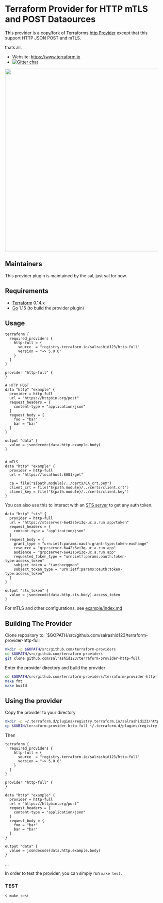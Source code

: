 
Terraform Provider for HTTP mTLS and POST Dataources
=======================================

This provider is a copy/fork of Terraforms [http Provider](https://registry.terraform.io/providers/hashicorp/http/latest/docs/data-sources/http) except that this support HTTP JSON POST and mTLS.

thats all.


- Website: https://www.terraform.io
- [![Gitter chat](https://badges.gitter.im/hashicorp-terraform/Lobby.png)](https://gitter.im/hashicorp-terraform/Lobby)

<img src="https://cdn.rawgit.com/hashicorp/terraform-website/master/content/source/assets/images/logo-hashicorp.svg" width="600px">

Maintainers
-----------

This provider plugin is maintained by the sal, just sal for now.

Requirements
------------

- [Terraform](https://www.terraform.io/downloads.html) 0.14.x
- [Go](https://golang.org/doc/install) 1.15 (to build the provider plugin)

Usage
---------------------



```hcl
terraform {
  required_providers {
    http-full = {
      source  = "registry.terraform.io/salrashid123/http-full"
      version = "~> 5.0.0"
    }
  }
}

provider "http-full" {
}
 
# HTTP POST 
data "http" "example" {
  provider = http-full
  url = "https://httpbin.org/post"
  request_headers = {
    content-type = "application/json"
  }
  request_body = {
    foo = "bar"
    bar = "bar"
  }
}

output "data" {
  value = jsondecode(data.http.example.body)
}


# mTLS
data "http" "example" {
  provider = http-full
  url = "https://localhost:8081/get"

  ca = file("${path.module}/../certs/CA_crt.pem")
  client_crt = file("${path.module}/../certs/client.crt")
  client_key = file("${path.module}/../certs/client.key")  
}
```


You can also use this to interact with an [STS server](https://github.com/salrashid123/sts_server) to get any auth token.

```hcl
data "http" "sts" {
  provider = http-full
  url = "https://stsserver-6w42z6vi3q-uc.a.run.app/token"
  request_headers = {
    content-type = "application/json"
  }
  request_body = {
    grant_type = "urn:ietf:params:oauth:grant-type:token-exchange"
    resource = "grpcserver-6w42z6vi3q-uc.a.run.app"
    audience = "grpcserver-6w42z6vi3q-uc.a.run.app"
    requested_token_type = "urn:ietf:params:oauth:token-type:access_token"
    subject_token = "iamtheeggman"
    subject_token_type = "urn:ietf:params:oauth:token-type:access_token"
  }
}

output "sts_token" {
  value = jsondecode(data.http.sts.body).access_token
}
```


For mTLS and other configurations, see [example/index.md](blob/main/docs/index.md)

Building The Provider
---------------------

Clone repository to: `$GOPATH/src/github.com/salrashid123/terraform-provider-http-full

```sh
mkdir -p $GOPATH/src/github.com/terraform-providers
cd $GOPATH/src/github.com/terraform-providers
git clone github.com/salrashid123/terraform-provider-http-full
```

Enter the provider directory and build the provider

```sh
cd $GOPATH/src/github.com/terraform-providers/terraform-provider-http-full
make fmt
make build
```

Using the provider
----------------------

Copy the provider to your directory

```bash
mkdir -p ~/.terraform.d/plugins/registry.terraform.io/salrashid123/http-full/5.0.0/linux_amd64/
cp $GOBIN/terraform-provider-http-full ~/.terraform.d/plugins/registry.terraform.io/salrashid123/http-full/5.0.0/linux_amd64/terraform-provider-http-full_v5.0.0
```

Then

```hcl
terraform {
  required_providers {
    http-full = {
      source  = "registry.terraform.io/salrashid123/http-full"
      version = "~> 5.0.0"
    }
  }
}

provider "http-full" {
}
 
data "http" "example" {
  provider = http-full
  url = "https://httpbin.org/post"
  request_headers = {
    content-type = "application/json"
  }
  request_body = {
    foo = "bar"
    bar = "bar"
  }
}

output "data" {
  value = jsondecode(data.http.example.body)
}
```


...

In order to test the provider, you can simply run `make test`.


### TEST

```sh
$ make test
```
